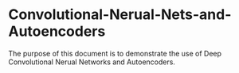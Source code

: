 # Convolutional-Nerual-Nets-and-Autoencoders
The purpose of this document is to demonstrate the use of Deep Convolutional Nerual Networks and Autoencoders.
